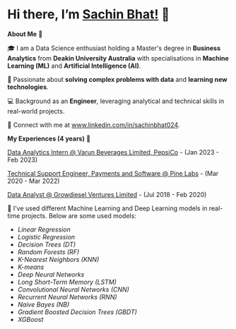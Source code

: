 # Hi there, I’m [Sachin Bhat!](https://www.linkedin.com/in/sachinbhat024) 👋
**About Me** 🚀
 
🎓 I am a Data Science enthusiast holding a Master's degree in **Business Analytics** from **Deakin University Australia** with specialisations in **Machine Learning (ML)** and **Artificial Intelligence (AI)**.
 
🌱 Passionate about **solving complex problems with data** and **learning new technologies**.

:computer: Background as an **Engineer**, leveraging analytical and technical skills in real-world projects.

💼 Connect with me at www.linkedin.com/in/sachinbhat024.

**My Experiences (4 years)**  🙌
 
[Data Analytics Intern @ Varun Beverages Limited, PepsiCo](https://www.varunbeverages.com/) - (Jan 2023 - Feb 2023)

[Technical Support Engineer, Payments and Software @ Pine Labs](https://www.pinelabs.com/) - (Mar 2020 - Mar 2022)

[Data Analyst @ Growdiesel Ventures Limited](https://growdiesel.com/) - (Jul 2018 - Feb 2020)

🔭 I've used different Machine Learning and Deep Learning models in real-time projects. Below are some used models:

* *Linear Regression*
* *Logistic Regression*
* *Decision Trees (DT)*
* *Random Forests (RF)*
* *K-Nearest Neighbors (KNN)*
* *K-means*
* *Deep Neural Networks*
* *Long Short-Term Memory (LSTM)*
* *Convolutional Neural Networks (CNN)*
* *Recurrent Neural Networks (RNN)*
* *Naive Bayes (NB)*
* *Gradient Boosted Decision Trees (GBDT)*
* *XGBoost*
 
 <!---
sachinbhat024/sachinbhat024 is a ✨ special ✨ repository because its `README.md` (this file) appears on your GitHub profile.
You can click the Preview link to take a look at your changes.
--->
